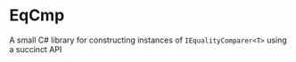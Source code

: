 # EqCmp
A small C# library for constructing instances of `IEqualityComparer<T>` using a succinct API
